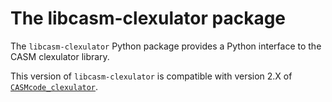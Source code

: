 The libcasm-clexulator package
==============================

The `libcasm-clexulator` Python package provides a Python interface to the CASM clexulator library.

This version of `libcasm-clexulator` is compatible with version 2.X of [`CASMcode_clexulator`](https://github.com/prisms-center/CASMcode_clexulator/).

